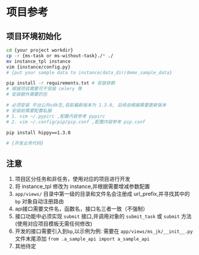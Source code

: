 # 项目参考

## 项目环境初始化
```bash
cd {your project workdir}
cp -r {ms-task or ms-without-task}./* ./
mv instance_tpl instance
vim {instance/config.py}
# {put your sample data to instance/data_dir/demo_sample_data}

pip install -r requirements.txt # 安装依赖
# 根据项目需要可不安装 celery 等
# 安装额外需要的包 

# 必须安装 平台公共sdk包,目前最新版本为 1.3.0, 后续会根据需要更新版本
# 安装前需要配置私服
# 1. vim ~/.pypirc ,配置内容参考 pypirc
# 2. vim ~/.config/pip/pip.conf ,配置内容参考 pip.conf

pip install hippy==1.3.0 

# {开发业务代码}

```

## 注意

1. 项目区分任务和非任务，使用对应的项目进行开发
2. 将 instance_tpl 修改为 instance,并根据需要增减参数配置
3. `app/views/` 目录中第一级的目录和文件名会注册成 url_prefix,并寻找其中的 `bp` 对象自动注册路由
4. api接口需要文件名，函数名，接口名三者一致（不强制）
5. 接口功能中必须实现 `submit` 接口,并调用对象的 `submit_task` 或 `submit` 方法(使用对应项目模板无需任何修改)
6. 开发的接口需要引入到`bp`,以示例为例:
   需要在 `app/views/ms_jk/__init__.py` 文件末尾添加 `from .a_sample_api import a_sample_api`
7. 其他待定